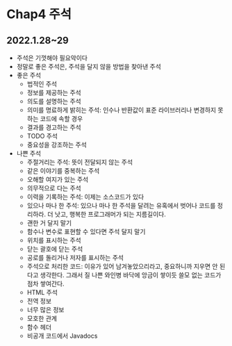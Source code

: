 # Chap4 주석

## 2022.1.28~29
- 주석은 기껏해야 필요악이다
- 정말로 좋은 주석은, 주석을 달지 않을 방법을 찾아낸 주석
- 좋은 주석
  - 법적인 주석
  - 정보를 제공하는 주석
  - 의도를 설명하는 주석
  - 의미를 명료하게 밝히는 주석: 인수나 반환값이 표준 라이브러리나 변경하지 못하는 코드에 속할 경우
  - 결과를 경고하는 주석
  - TODO 주석
  - 중요성을 강조하는 주석
- 나쁜 주석
  - 주절거리는 주석: 뜻이 전달되지 않는 주석
  - 같은 이야기를 중복하는 주석
  - 오해할 여지가 있는 주석
  - 의무적으로 다는 주석
  - 이력을 기록하는 주석: 이제는 소스코드가 있다
  - 있으나 마나 한 주석: 있으나 마나 한 주석을 달려는 유혹에서 벗어나 코드를 정리하라. 더 낫고, 행복한 프로그래머가 되는 지름길이다.
  - 괜한 거 달지 말기
  - 함수나 변수로 표현할 수 있다면 주석 달지 말기
  - 위치를 표시하는 주석
  - 닫는 괄호에 닫는 주석
  - 공로를 돌리거나 저자를 표시하는 주석
  - 주석으로 처리한 코드: 이유가 있어 남겨놓았으리라고, 중요하니까 지우면 안 된다고 생각한다. 그래서 질 나쁜 와인병 바닥에 앙금이 쌓이듯 쓸모 없는 코드가 점차 쌓여간다.
  - HTML 주석
  - 전역 정보
  - 너무 많은 정보
  - 모호한 관계
  - 함수 헤더
  - 비공개 코드에서 Javadocs
